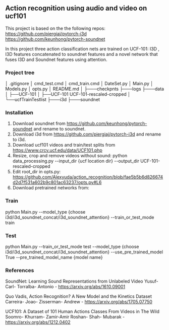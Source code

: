 ## Action recognition using audio and video on ucf101
This project is based on the the following repos:
https://github.com/piergiaj/pytorch-i3d
https://github.com/keunhong/pytorch-soundnet

In this project three action classification nets are trained on UCF-101: I3D , I3D features
concatenated to soundnet features and a novel network that fuses I3D and Soundnet features
using attention.

### Project tree
│   .gitignore
│   cmd_test.cmd
│   cmd_train.cmd
│   DateSet.py
│   Main.py
│   Models.py
│   opts.py
│   README.md
│
├───checkpnts
├───logs
├───data
│   ├──UCF-101
│	  ├──UCF-101 UCF-101-rescaled-cropped
│   └──ucfTrainTestlist	
├───i3d
├───soundnet

### Installation 
1. Download soundnet from https://github.com/keunhong/pytorch-soundnet and rename to soundnet.
2. Download i3d from https://github.com/piergiaj/pytorch-i3d and rename to i3d.
3. Download ucf101 videos and train/test splits from https://www.crcv.ucf.edu/data/UCF101.php
5. Resize, crop and remove videos without sound:
python data_processing.py --input_dir {ucf location dir} --output_dir UCF-101-rescaled-cropped
6. Edit root_dir in opts.py:
https://github.com/Alexyuda/action_recognition/blob/fae5b5b6d826674d2d7f531a602b9c801ac63237/opts.py#L6
7. Download pretrained networks from:


### Train
python Main.py --model_type {choose i3d/i3d_soundnet_concat/i3d_soundnet_attention} --train_or_test_mode train

### Test
python Main.py --train_or_test_mode test --model_type {choose i3d/i3d_soundnet_concat/i3d_soundnet_attention} --use_pre_trained_model True --pre_trained_model_name {model name}

### References
SoundNet: Learning Sound Representations from Unlabeled Video
Yusuf- Carl- Torralba- Antonio - https://arxiv.org/abs/1610.09001

Quo Vadis, Action Recognition? A New Model and the Kinetics Dataset
Carreira- Joao- Zisserman- Andrew - https://arxiv.org/abs/1705.07750

UCF101: A Dataset of 101 Human Actions Classes From Videos in The Wild
Soomro- Khurram- Zamir-Amir Roshan- Shah- Mubarak - https://arxiv.org/abs/1212.0402


